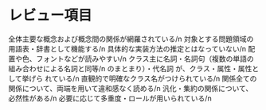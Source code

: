 # レビュー項目
全体主要な概念および概念間の関係が網羅されている/n
対象とする問題領域の用語表・辞書として機能する/n
具体的な実装方法の推定とはなっていない/n
配置や色、フォントなどが読みやすい/n
クラス主に名詞・名詞句（複数の単語の組み合わせによる名詞と同等/n
のまとまり）・代名詞 が、クラス・属性・属性として挙げら
れている/n
直観的で明確なクラス名がつけられている/n
関係全ての関係について、両端を用いて違和感なく読める/n
汎化・集約の関係について、必然性がある/n
必要に応じて多重度・ロールが用いられている/n
